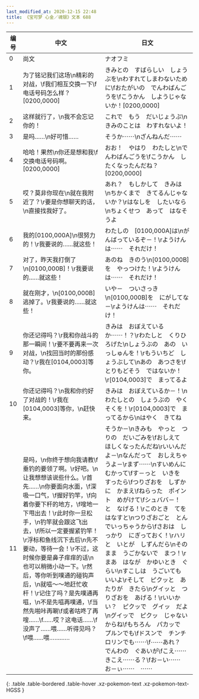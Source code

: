 ```yaml
---
last_modified_at: 2020-12-15 22:48
title: 《宝可梦 心金／魂银》文本 688
---
```

| 编号 | 中文 | 日文 |
| ---- | ---- | ---- |
| 0 | 尚文 | ナオフミ |
| 1 | 为了铭记我们这场\n精彩的对战，\f我们相互交换一下\f电话号码怎么样？[0200,0000] | きみとの　すばらしい　しょうぶを\nわすれてしまわないために\fおたがいの　でんわばんごうを\fこうかん　しようじゃないか！[0200,0000] |
| 2 | 这样就行了，\n我不会忘记你的！ | これで　もう　だいじょうぶ\nきみのことは　わすれないよ！ |
| 3 | 是吗……\n好可惜…… | そうか⋯⋯\nざんねんだ⋯⋯ |
| 4 | 哈哈！果然\n你还是想和我\f交换电话号码啊。[0200,0000] | おお！　やはり　わたしと\nでんわばんごうを\fこうかん　したくなったんだね？[0200,0000] |
| 5 | 哎？莫非你现在\n就在我附近了？\r要是你想聊天的话，\n直接找我好了。 | あれ？　もしかして　きみは　\nちかくまで　きてるんじゃないか？\rはなしを　したいなら\nちょくせつ　あって　はなそうよ |
| 6 | 我的[0100,000A]\n很努力的！\r我要说的……就这些！ | わたしの　[0100,000A]は\nがんばっているぞ－！\rようけんは⋯⋯　それだけ！ |
| 7 | 对了，昨天我打倒了\n[0100,000B]！\r我要说的……就这些！ | あのね　きのう\n[0100,000B]を　やっつけた！\rようけんは⋯⋯　それだけ！ |
| 8 | 就在刚才，\n[0100,000B]逃掉了。\r我要说的……就这些！ | いや－　ついさっき\n[0100,000B]を　にがしてな－\rようけんは⋯⋯　それだけ！ |
| 9 | 你还记得吗？\r我和你战斗的那一瞬间！\r要不要再来一次对战，\n找回当时的那份感动？\r我在[0104,0003]等你。 | きみは　おぼえているか⋯⋯！？\rわたしと　くりひろげた\nしょうぶの　あの　いっしゅんを！\rもういちど　しょうぶして\nあの　あつさを\fとりもどそう　ではないか！\r[0104,0003]で　まってるよ |
| 10 | 你还记得吗？\n我和你约好了对战的！\r我在[0104,0003]等你，\n赶快来。 | きみは　おぼえているか－！\nわたしとの　しょうぶの　やくそくを！\r[0104,0003]で　まってるから\nはやく　きてね |
| 11 | 是吗，\n你终于想向我请教\f垂钓的要领了啊。\r好吧。\n让我想想该说些什么。\r首先……\n你要面向水面，\f深吸一口气，\f握好钓竿，\f向着你要下杆的地方，\f嗖地一下甩出去！\r此时你一旦松手，\n钓竿就会跟这飞出去，\f所以一定要握紧钓竿！\r浮标和鱼线沉下去后\n先不要动，等待一会！\r不过，这时候你要是鼻子痒痒的话\n也可以稍微小动一下。\r然后，等你听到噗通的碰钩声后，\n就嗞～～地赶忙收杆！\r记住了吗？是先噗通再嗞，\n不是先嗞再噗通，\f当然先啪咔再唰\f或者咕咚了再嗖……\f……哎？这电话……\f没声了……喂……听得见吗？\f喂……喂…………　 | そうか－\nきみも　やっと　つりの　だいごみを\fおしえて　ほしくなったんだね\rいいんだよ－\nなんだって　おしえちゃうよ－\rまず⋯⋯\nすいめんに　むかって\fす－っと　いきを　すったら\fつりざおを　しずかに　かまえ\fねらった　ポイント　めがけて\fシュババ－！　と　なげる！\rこのとき　てを　はなすと\nつりざおごと　とんでいっちゃうから\fさおは　しっかり　にぎっておく！\rハリと　いとが　しずんだら\nそのまま　うごかないで　まつ！\rまあ　はなが　かゆいとき　ぐらい\nすこしは　うごいても　いいよ\rそして　ピクッと　あたりが　きたら\nグイッと　つりざおを　あげる！\rいいかい？　ピクッで　グイッ　だよ\nグイッで　ピクッ　じゃないからね\fもちろん　パカッで　プルンでも\fドスンで　チンチロリンでも⋯⋯\f⋯⋯あれ？　でんわの　ぐあいが\fこえ⋯⋯　きこえ⋯⋯る？\fお－い⋯⋯　お－ぃ⋯⋯　⋯⋯　 |
{: .table .table-bordered .table-hover .xz-pokemon-text .xz-pokemon-text-HGSS }
